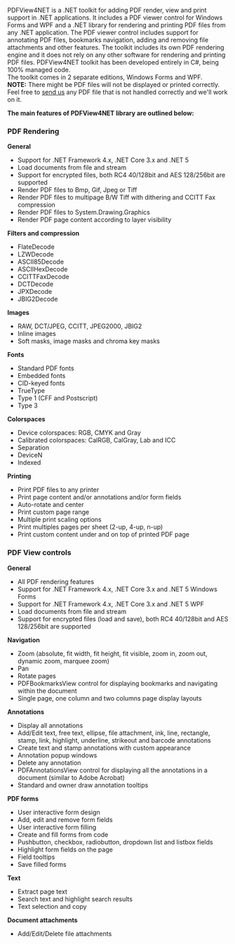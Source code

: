 PDFView4NET is a .NET toolkit for adding PDF render, view and print support in .NET applications. It includes a PDF viewer control for Windows Forms and WPF and a .NET library for rendering and printing PDF files from any .NET application. The PDF viewer control includes support for annotating PDF files, bookmarks navigation, adding and removing file attachments and other features. The toolkit includes its own PDF rendering engine and it does not rely on any other software for rendering and printing PDF files. PDFView4NET toolkit has been developed entirely in C#, being 100% managed code.  
The toolkit comes in 2 separate editions, Windows Forms and WPF.  
**NOTE:**  There might be PDF files will not be displayed or printed correctly. Feel free to  [send us](mailto:techsupport@o2sol.com)  any PDF file that is not handled correctly and we'll work on it.  
  
**The main features of PDFView4NET library are outlined below:**  

### PDF Rendering
**General**
- Support for .NET Framework 4.x, .NET Core 3.x and .NET 5
- Load documents from file and stream
- Support for encrypted files, both RC4 40/128bit and AES 128/256bit are supported
- Render PDF files to Bmp, Gif, Jpeg or Tiff
- Render PDF files to multipage B/W Tiff with dithering and CCITT Fax compression
- Render PDF files to System.Drawing.Graphics
- Render PDF page content according to layer visibility

**Filters and compression**
- FlateDecode
- LZWDecode
- ASCII85Decode
- ASCIIHexDecode
- CCITTFaxDecode
- DCTDecode
- JPXDecode
- JBIG2Decode

**Images**
- RAW, DCT/JPEG, CCITT, JPEG2000, JBIG2
- Inline images
- Soft masks, image masks and chroma key masks

**Fonts**
- Standard PDF fonts
- Embedded fonts
- CID-keyed fonts
- TrueType
- Type 1 (CFF and Postscript)
- Type 3

**Colorspaces**
- Device colorspaces: RGB, CMYK and Gray
- Calibrated colorspaces: CalRGB, CalGray, Lab and ICC
- Separation
- DeviceN
- Indexed

**Printing**
- Print PDF files to any printer
- Print page content and/or annotations and/or form fields
- Auto-rotate and center
- Print custom page range
- Multiple print scaling options
- Print multiples pages per sheet (2-up, 4-up, n-up)
- Print custom content under and on top of printed PDF page

### PDF View controls
**General**
- All PDF rendering features
- Support for .NET Framework 4.x, .NET Core 3.x and .NET 5 Windows Forms
- Support for .NET Framework 4.x, .NET Core 3.x and .NET 5 WPF
- Load documents from file and stream
- Support for encrypted files (load and save), both RC4 40/128bit and AES 128/256bit are supported

**Navigation**
- Zoom (absolute, fit width, fit height, fit visible, zoom in, zoom out, dynamic zoom, marquee zoom)
- Pan
- Rotate pages
- PDFBookmarksView control for displaying bookmarks and navigating within the document
- Single page, one column and two columns page display layouts

**Annotations**
- Display all annotations
- Add/Edit text, free text, ellipse, file attachment, ink, line, rectangle, stamp, link, highlight, underline, strikeout and barcode annotations
- Create text and stamp annotations with custom appearance
- Annotation popup windows
- Delete any annotation
- PDFAnnotationsView control for displaying all the annotations in a document (similar to Adobe Acrobat)
- Standard and owner draw annotation tooltips

**PDF forms**
- User interactive form design
- Add, edit and remove form fields
- User interactive form filling
- Create and fill forms from code
- Pushbutton, checkbox, radiobutton, dropdown list and listbox fields
- Highlight form fields on the page
- Field tooltips
- Save filled forms

**Text**
- Extract page text
- Search text and highlight search results
- Text selection and copy

**Document attachments**
- Add/Edit/Delete file attachments
